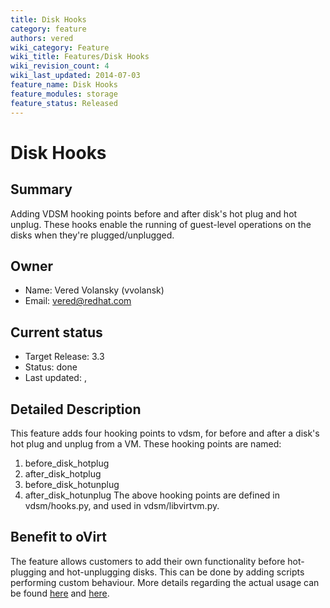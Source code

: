 ```yaml
---
title: Disk Hooks
category: feature
authors: vered
wiki_category: Feature
wiki_title: Features/Disk Hooks
wiki_revision_count: 4
wiki_last_updated: 2014-07-03
feature_name: Disk Hooks
feature_modules: storage
feature_status: Released
---
```


# Disk Hooks

## Summary

Adding VDSM hooking points before and after disk's hot plug and hot unplug.
 These hooks enable the running of guest-level operations on the disks when they're plugged/unplugged.

## Owner

*   Name: Vered Volansky (vvolansk)
*   Email: vered@redhat.com

## Current status

*   Target Release: 3.3
*   Status: done
*   Last updated: ,

## Detailed Description

This feature adds four hooking points to vdsm, for before and after a disk's hot plug and unplug from a VM.
These hooking points are named:
1. before_disk_hotplug
2. after_disk_hotplug
3. before_disk_hotunplug
4. after_disk_hotunplug
 The above hooking points are defined in vdsm/hooks.py, and used in vdsm/libvirtvm.py.

## Benefit to oVirt

The feature allows customers to add their own functionality before hot-plugging and hot-unplugging disks.
 This can be done by adding scripts performing custom behaviour.
More details regarding the actual usage can be found [here](/develop/developer-guide/vdsm/hooks/) and [here](https://access.redhat.com/site/documentation/en-US/Red_Hat_Enterprise_Virtualization/3.0/html/Administration_Guide/VDSM_Hooks.html/).


